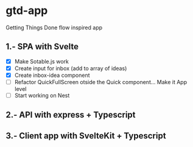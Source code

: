 # gtd-app
Getting Things Done flow inspired app

## 1.- SPA with Svelte
- [x] Make Sotable.js work
- [x] Create input for inbox (add to array of ideas)
- [x] Create inbox-idea component
- [ ] Refactor QuickFullScreen otside the Quick component... Make it App level
- [ ] Start working on Nest

## 2.- API with express + Typescript


## 3.- Client app with SvelteKit + Typescript

